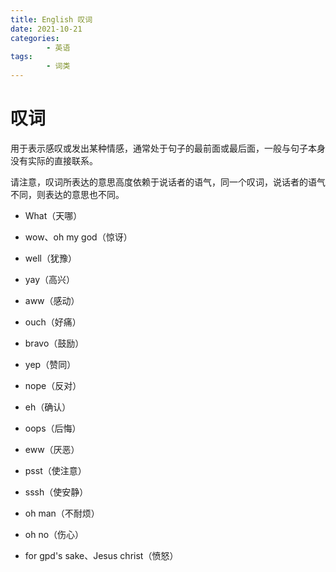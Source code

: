 ```yaml
---
title: English 叹词
date: 2021-10-21
categories:
        - 英语
tags:
        - 词类
---
```


# 叹词

用于表示感叹或发出某种情感，通常处于句子的最前面或最后面，一般与句子本身没有实际的直接联系。

请注意，叹词所表达的意思高度依赖于说话者的语气，同一个叹词，说话者的语气不同，则表达的意思也不同。

- What（天哪）
- wow、oh my god（惊讶）
- well（犹豫）
- yay（高兴）
- aww（感动）
- ouch（好痛）
- bravo（鼓励）
- yep（赞同）
- nope（反对）
- eh（确认）
- oops（后悔）

- eww（厌恶）
- psst（使注意）
- sssh（使安静）
- oh man（不耐烦）
- oh no（伤心）
- for gpd's sake、Jesus christ（愤怒）
